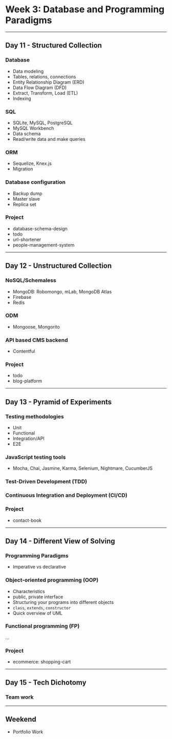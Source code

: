 # Week 3: Database and Programming Paradigms

--------------------------------------------------------------------------------

## Day 11 - Structured Collection

### Database

- Data modeling
- Tables, relations, connections
- Entity Relationship Diagram (ERD)
- Data Flow Diagram (DFD)
- Extract, Transform, Load (ETL)
- Indexing

### SQL

- SQLite, MySQL, PostgreSQL
- MySQL Workbench
- Data schema
- Read/write data and make queries
  
### ORM

- Sequelize, Knex.js
- Migration

### Database configuration

- Backup dump
- Master slave
- Replica set

### Project

- database-schema-design
- todo
- url-shortener
- people-management-system

--------------------------------------------------------------------------------

## Day 12 - Unstructured Collection

### NoSQL/Schemaless

- MongoDB: Robomongo, mLab, MongoDB Atlas
- Firebase
- Redis

### ODM

- Mongoose, Mongorito

### API based CMS backend

- Contentful

### Project

- todo
- blog-platform

--------------------------------------------------------------------------------

## Day 13 - Pyramid of Experiments

### Testing methodologies

- Unit
- Functional
- Integration/API
- E2E

### JavaScript testing tools

- Mocha, Chai, Jasmine, Karma, Selenium, Nightmare, CucumberJS

### Test-Driven Development (TDD)

### Continuous Integration and Deployment (CI/CD)

### Project

- contact-book

--------------------------------------------------------------------------------

## Day 14 - Different View of Solving

### Programming Paradigms

- Imperative vs declarative

### Object-oriented programming (OOP)

- Characteristics
- public, private interface
- Structuring your programs into different objects
- `class`, `extends`, `constructor`
- Quick overview of UML

### Functional programming (FP)

...

### Project

- ecommerce: shopping-cart

--------------------------------------------------------------------------------

## Day 15 - Tech Dichotomy

### Team work

--------------------------------------------------------------------------------

## Weekend

- Portfolio Work
